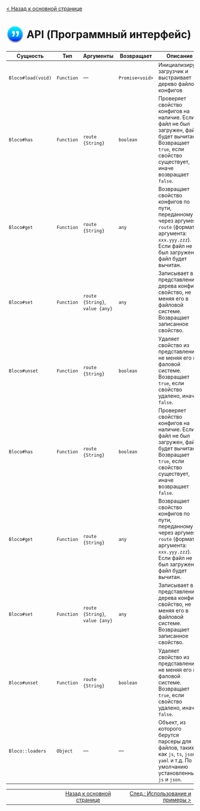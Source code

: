 [ < Назад к основной странице](./00-readme.md)
# <img class="avatar" src="../images/logo-xs-w.png" style="vertical-align:middle" /> API (Программный интерфейс)
|       Сущность    |   Тип    |         Аргументы    |   Возвращает    |                 Описание                 |
|---|---|---|---|---|
|`Bloco#load(void)`| `Function` |           —         | `Promise<void>` | Инициализирует загрузчик и выстраивает дерево файлов-конфигов |
|`Bloco#has`       | `Function` | `route {String}` |    `boolean`    | Проверяет свойство конфигов на наличие. Если файл не был загружен, файл будет вычитан. Возвращает `true`, если свойство существует, иначе возвращает `false`. |
|`Bloco#get`       | `Function` | `route {String}` |      `any`      | Возвращает свойство конфигов по пути, переданному через аргумент `route` (формат аргумента: `xxx.yyy.zzz`). Если файл не был загружен, файл будет вычитан. |
|`Bloco#set`       | `Function` | `route {String}`, `value {any}` | `any` | Записывает в представление дерева конфига свойство, не меняя его в файловой системе. Возвращает записанное свойство. |
|`Bloco#unset`     | `Function` | `route {String}` | `boolean` | Удаляет свойство из представления, не меняя его в фаловой системе. Возвращает `true`, если свойство удалено, иначе `false`. |
|`Bloco#has`       | `Function` | `route {String}` |    `boolean`    | Проверяет свойство конфигов на наличие. Если файл не был загружен, файл будет вычитан. Возвращает `true`, если свойство существует, иначе возвращает `false`. |
|`Bloco#get`       | `Function` | `route {String}` |      `any`      | Возвращает свойство конфигов по пути, переданному через аргумент `route` (формат аргумента: `xxx.yyy.zzz`). Если файл не был загружен, файл будет вычитан. |
|`Bloco#set`       | `Function` | `route {String}`, `value {any}` | `any` | Записывает в представление дерева конфига свойство, не меняя его в файловой системе. Возвращает записанное свойство. |
|`Bloco#unset`     | `Function` | `route {String}` | `boolean` | Удаляет свойство из представления, не меняя его в фаловой системе. Возвращает `true`, если свойство удалено, иначе `false`. |
|`Bloco::loaders`  | `Object`   |           —         |        —        | Объект, из которого берутся парсеры для файлов, таких как `js`, `ts`, `json`, `yaml` и т.д. По умолчанию установленны `js` и `json`. |


<table border="0" width="888">
    <tr>
        <td width="296" align="left">        
        </td>
        <td width="296" align="center">
            <a href="./00-readme.md">Назад к основной странице</a>
        </td>
        <td width="296" align="right">
            <a href="./02-usage-examples.md">След.: Использование и примеры ></a>
        </td>
    </tr>
</table>